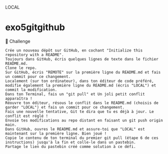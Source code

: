 LOCAL
# exo5gitgithub

💪 Challenge

    Crée un nouveau dépôt sur GitHub, en cochant "Initialize this repository with a README".
    Toujours dans GitHub, écris quelques lignes de texte dans le fichier README.md.
    Clone le repo.
    Sur GitHub, écris "REMOTE" sur la première ligne du README.md et fais un commit pour ce changement.
    Localement (sur ton ordinateur), dans ton éditeur de code préféré, modifie également la première ligne du README.md (écris "LOCAL") et commit la modification.
    Dans ton Terminal, fais un "git pull" et Un joli petit conflit apparaîtra !
    Réouvre ton éditeur, résous le conflit dans le README.md (choisis de garder "LOCAL") et fais un commit pour ce changement.
    Fais une nouvelle tentative, Git te dira que tu es déjà à jour. Le conflit est réglé !
    Envoie tes modifications au repo distant en faisant un git push origin main.
    Dans GitHub, ouvres le README.md et assure-toi que "LOCAL" est maintenant sur la première ligne. Bien joué !
    Copie le contenu de ton terminal du premier git pull (étape 6 de ces instructions) jusqu'à la fin et colle-le dans un pastebin.
    Partage le lien du pastebin créé comme solution à ce défi.
